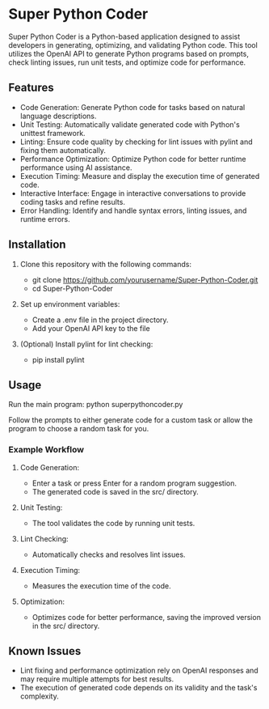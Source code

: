 # Super Python Coder

Super Python Coder is a Python-based application designed to assist developers in generating, optimizing, and validating Python code. This tool utilizes the OpenAI API to generate Python programs based on prompts, check linting issues, run unit tests, and optimize code for performance.

## Features
- Code Generation: Generate Python code for tasks based on natural language descriptions.
- Unit Testing: Automatically validate generated code with Python's unittest framework.
- Linting: Ensure code quality by checking for lint issues with pylint and fixing them automatically.
- Performance Optimization: Optimize Python code for better runtime performance using AI assistance.
- Execution Timing: Measure and display the execution time of generated code.
- Interactive Interface: Engage in interactive conversations to provide coding tasks and refine results.
- Error Handling: Identify and handle syntax errors, linting issues, and runtime errors.

## Installation
1. Clone this repository with the following commands:
   - git clone https://github.com/yourusername/Super-Python-Coder.git
   - cd Super-Python-Coder

2. Set up environment variables:
   - Create a .env file in the project directory.
   - Add your OpenAI API key to the file

4. (Optional) Install pylint for lint checking:
   - pip install pylint

## Usage
Run the main program:
python superpythoncoder.py

Follow the prompts to either generate code for a custom task or allow the program to choose a random task for you.

### Example Workflow
1. Code Generation:
   - Enter a task or press Enter for a random program suggestion.
   - The generated code is saved in the src/ directory.

2. Unit Testing:
   - The tool validates the code by running unit tests.

3. Lint Checking:
   - Automatically checks and resolves lint issues.

4. Execution Timing:
   - Measures the execution time of the code.

5. Optimization:
   - Optimizes code for better performance, saving the improved version in the src/ directory.

## Known Issues
- Lint fixing and performance optimization rely on OpenAI responses and may require multiple attempts for best results.
- The execution of generated code depends on its validity and the task's complexity.
